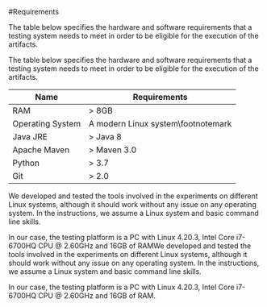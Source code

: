 #Requirements

The table below specifies the hardware and software requirements that a testing system needs to meet in order to be eligible for the execution of the artifacts.

The table below specifies the hardware and software
requirements that a testing system needs to meet in order to be eligible
for the execution of the artifacts.

| Name    | Requirements                |
|------------------|---------------------------------------|
| RAM              | > 8GB                            |
| Operating System | A modern Linux system\footnotemark |
| Java JRE         | > Java 8                         |
| Apache Maven     | > Maven 3.0                      |
| Python           | > 3.7                            |
| Git              | > 2.0                            |

We developed and tested the tools involved in the experiments on
different Linux systems, although it should work without any issue on
any operating system. In the instructions, we assume a Linux system and
basic command line skills.

In our case, the testing platform is a PC with Linux 4.20.3, Intel
Core i7-6700HQ CPU @ 2.60GHz and 16GB of RAMWe developed and tested the tools involved in the experiments on different Linux systems, although it should work without any issue on any operating system. In the instructions, we assume a Linux system and basic command line skills.

In our case, the testing platform is a PC with Linux 4.20.3, Intel Core i7-6700HQ CPU @ 2.60GHz and 16GB of RAM.